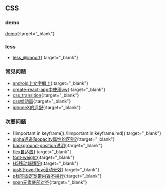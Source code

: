 ## CSS



### demo

[demo](./demo/transition.html){:target="_blank"}



### less

* [less_@import](./less/less_@import.md){:target="_blank"}



### 常见问题

* [android上文字偏上](./android上文字偏上.md){:target="_blank"}
* [create-react-app中使用vw](./create-react-app中使用vw.md){:target="_blank"}
* [css_transition](./css_transition.md){:target="_blank"}
* [css帧动画](./css帧动画.md){:target="_blank"}
* [iphoneX的适配](./iphoneX的适配.md){:target="_blank"}



### 次要问题

* [!important in keyframe](./!important in keyframe.md){:target="_blank"}
* [alpha通道和opacity属性的区别?](./alpha通道和opacity属性的区别.md){:target="_blank"}
* [background-position说明](./background-position说明.md){:target="_blank"}
* [flex自适应](./flex自适应.md){:target="_blank"}
* [font-weight](./font-weight.md){:target="_blank"}
* [H5移动端适配](./H5移动端适配.md){:target="_blank"}
* [ios8下overflow滚动无效](./ios8下overflow滚动无效.md){:target="_blank"}
* [p标签固定宽带内容不换行](./p标签固定宽带内容不换行.md){:target="_blank"}
* [span元素底部对齐](./span元素底部对齐.md){:target="_blank"}